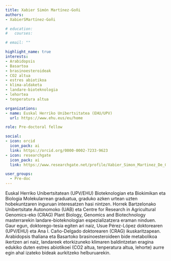 ```yaml
---
title: Xabier Simón Martínez-Goñi
authors:
- XabierSMartínez-Goñi

# education:
#   courses:

# email: ""

highlight_name: true
interests:
- Arabidopsis 
- Basartoa
- brasinoesteroideak
- CO2 altua
- estres abiotikoa
- klima-aldaketa
- landare-bioteknologia
- lehortea
- tenperatura altua

organizations:
- name: Euskal Herriko Unibertsitatea (EHU/UPV)
  url: https://www.ehu.eus/eu/home

role: Pre-doctoral fellow

social:
- icon: orcid
  icon_pack: ai
  link: https://orcid.org/0000-0002-7233-9623
- icon: researchgate
  icon_pack: ai
  link: https://www.researchgate.net/profile/Xabier_Simon_Martinez_De_Goni

user_groups: 
  - Pre-doc
---
```


Euskal Herriko Unibertsitatean (UPV/EHU) Bioteknologian eta Biokimikan eta Biologia Molekularrean graduatua, graduko azken urtean uzten hobekuntzaren inguruan interesatzen hasi nintzen. Horrek Bartzelonako Unibertsitate Autonomoko (UAB) eta Centre for Research in Agricultural Genomics-eko (CRAG) Plant Biology, Genomics and Biotechnology masterrarekin landare-bioteknologian espezializatzera eraman ninduen. Gaur egun, doktorego-tesia egiten ari naiz, Usue Pérez-López doktorearen (UPV/EHU) eta Ana I. Caño-Delgado doktorearen (CRAG) ikuskaritzapean. Arabidopsis thaliana eta Basartoko brasinoesteroideen bide metabolikoa ikertzen ari naiz, landareek etorkizuneko klimaren baldintzetan eragina edukiko duten estres abiotikoei (CO2 altua, tenperatura altua, lehorte) aurre egin ahal izateko bideak aurkitzeko helburuarekin. 
